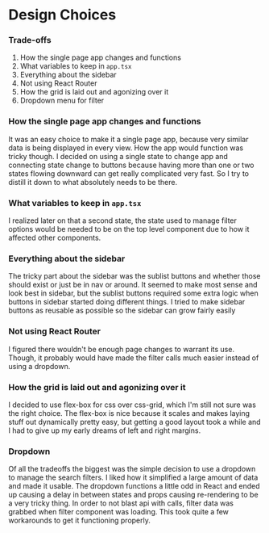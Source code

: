 # Design Choices

### Trade-offs
1.  How the single page app changes and functions
2. What variables to keep in `app.tsx`
3. Everything about the sidebar
5. Not using React Router
6. How the grid is laid out and agonizing over it
7. Dropdown menu for filter

### How the single page app changes and functions
It was an easy choice to make it a single page app, because very similar data is being displayed in every view. How the app would function was tricky though. I decided on using a single state to change app and connecting state change to buttons because having more than one or two states flowing downward can get really complicated very fast. So I try to distill it down to what absolutely needs to be there. 

### What variables to keep in `app.tsx`
I realized later on that a second state, the state used to manage filter options would be needed to be on the top level component due to how it affected other components. 

### Everything about the sidebar
The tricky part about the sidebar was the sublist buttons and whether those should exist or just be in nav or around. It seemed to make most sense and look best in sidebar, but the sublist buttons required some extra logic when buttons in sidebar started doing different things. I tried to make sidebar buttons as reusable as possible so the sidebar can grow fairly easily

### Not using React Router
I figured there wouldn't be enough page changes to warrant its use. Though, it probably would have made the filter calls much easier instead of using a dropdown.

### How the grid is laid out and agonizing over it
I decided to use flex-box for css over css-grid, which I'm still not sure was the right choice. The flex-box is nice because it scales and makes laying stuff out dynamically pretty easy, but getting a good layout took a while and I had to give up my early dreams of left and right margins.

### Dropdown
Of all the tradeoffs the biggest was the simple decision to use a dropdown to manage the search filters. I liked how it simplified a large amount of data and made it usable. The dropdown functions a little odd in React and ended up causing a delay in between states and props causing re-rendering to be a very tricky thing. In order to not blast api with calls, filter data was grabbed when filter component was loading. This took quite a few workarounds to get it functioning properly.
